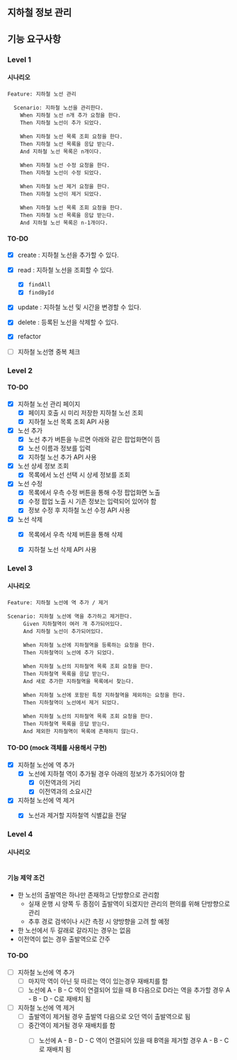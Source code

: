 ## 지하철 정보 관리

## 기능 요구사항

### Level 1

#### 시나리오
```gherkin
Feature: 지하철 노선 관리

  Scenario: 지하철 노선을 관리한다.
    When 지하철 노선 n개 추가 요청을 한다.
    Then 지하철 노선이 추가 되었다.
    
    When 지하철 노선 목록 조회 요청을 한다.
    Then 지하철 노선 목록을 응답 받는다.
    And 지하철 노선 목록은 n개이다.
    
    When 지하철 노선 수정 요청을 한다.
    Then 지하철 노선이 수정 되었다.

    When 지하철 노선 제거 요청을 한다.
    Then 지하철 노선이 제거 되었다.
    
    When 지하철 노선 목록 조회 요청을 한다.
    Then 지하철 노선 목록을 응답 받는다.
    And 지하철 노선 목록은 n-1개이다.
```
#### TO-DO
-[x] create : 지하철 노선을 추가할 수 있다.
-[x] read : 지하철 노선을 조회할 수 있다.
    -[x] `findAll`
    -[x] `findById`
-[x] update : 지하철 노선 및 시간을 변경할 수 있다.
-[x] delete : 등록된 노선을 삭제할 수 있다.

-[x] refactor
-[ ] 지하철 노선명 중복 체크
### Level 2

#### TO-DO

-[x] 지하철 노선 관리 페이지
    -[x] 페이지 호출 시 미리 저장한 지하철 노선 조회
    -[x] 지하철 노선 목록 조회 API 사용
-[x] 노선 추가
    -[x] 노선 추가 버튼을 누르면 아래와 같은 팝업화면이 뜸
    -[x] 노선 이름과 정보를 입력
    -[x] 지하철 노선 추가 API 사용
-[x] 노선 상세 정보 조회
    -[x] 목록에서 노선 선택 시 상세 정보를 조회
-[x] 노선 수정
    -[x] 목록에서 우측 수정 버튼을 통해 수정 팝업화면 노출
    -[x] 수정 팝업 노출 시 기존 정보는 입력되어 있어야 함
    -[x] 정보 수정 후 지하철 노선 수정 API 사용
-[x] 노선 삭제
    -[x] 목록에서 우측 삭제 버튼을 통해 삭제
    -[x] 지하철 노선 삭제 API 사용

    
### Level 3


#### 시나리오

```gherkin
Feature: 지하철 노선에 역 추가 / 제거

Scenario: 지하철 노선에 역을 추가하고 제거한다.
     Given 지하철역이 여러 개 추가되어있다.
     And 지하철 노선이 추가되어있다.

     When 지하철 노선에 지하철역을 등록하는 요청을 한다.
     Then 지하철역이 노선에 추가 되었다.

     When 지하철 노선의 지하철역 목록 조회 요청을 한다.
     Then 지하철역 목록을 응답 받는다.
     And 새로 추가한 지하철역을 목록에서 찾는다.

     When 지하철 노선에 포함된 특정 지하철역을 제외하는 요청을 한다.
     Then 지하철역이 노선에서 제거 되었다.

     When 지하철 노선의 지하철역 목록 조회 요청을 한다.
     Then 지하철역 목록을 응답 받는다.
     And 제외한 지하철역이 목록에 존재하지 않는다.
```

#### TO-DO (mock 객체를 사용해서 구현)

-[x] 지하철 노선에 역 추가
    -[x] 노선에 지하철 역이 추가될 경우 아래의 정보가 추가되어야 함
        -[x] 이전역과의 거리
        -[x] 이전역과의 소요시간
-[x] 지하철 노선에 역 제거
    -[x] 노선과 제거할 지하철역 식별값을 전달
    

### Level 4

#### 시나리오
```gherkin

```

#### 기능 제약 조건
- 한 노선의 출발역은 하나만 존재하고 단방향으로 관리함
    - 실재 운행 시 양쪽 두 종점이 출발역이 되겠지만 관리의 편의를 위해 단방향으로 관리
    - 추후 경로 검색이나 시간 측정 시 양방향을 고려 할 예정
- 한 노선에서 두 갈래로 갈라지는 경우는 없음
- 이전역이 없는 경우 출발역으로 간주


#### TO-DO 

-[ ] 지하철 노선에 역 추가
    -[ ] 마지막 역이 아닌 뒷 따르는 역이 있는경우 재배치를 함
    -[ ] 노선에 A - B - C 역이 연결되어 있을 때 B 다음으로 D라는 역을 추가할 경우 A - B - D - C로 재배치 됨
-[ ] 지하철 노선에 역 제거
    -[ ] 출발역이 제거될 경우 출발역 다음으로 오던 역이 출발역으로 됨
    -[ ] 중간역이 제거될 경우 재배치를 함
        -[ ] 노선에 A - B - D - C 역이 연결되어 있을 때 B역을 제거할 경우 A - B - C로 재배치 됨



